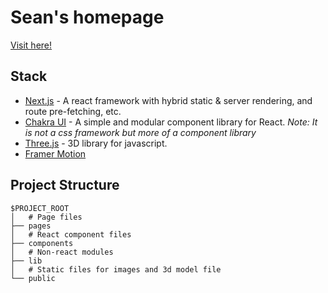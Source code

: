 # Sean's homepage

[Visit here!](https://www.seanrel.codes)

## Stack

- [Next.js](https://nextjs.org) - A react framework with hybrid static & server rendering, and route pre-fetching, etc.
- [Chakra UI](https://chakra-ui.com) - A simple and modular component library for React. _Note: It is not a css framework but more of a component library_
- [Three.js](https://threejs.org) - 3D library for javascript.
- [Framer Motion](https://framer.com/motion)

## Project Structure

```
$PROJECT_ROOT
│   # Page files
├── pages
│   # React component files
├── components
│   # Non-react modules
├── lib
│   # Static files for images and 3d model file
└── public
```
